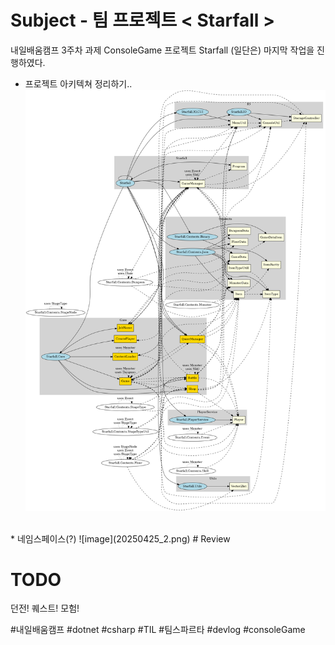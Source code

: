 # Subject - 팀 프로젝트 < Starfall >
내일배움캠프 3주차 과제 ConsoleGame 프로젝트 Starfall (일단은) 마지막 작업을 진행하였다.

* 프로젝트 아키텍쳐 정리하기..
	![image](20250425_1.png)

<br>
* 네임스페이스(?)
	![image](20250425_2.png)
# Review



# TODO
던전! 퀘스트! 모험!

#내일배움캠프 #dotnet #csharp #TIL #팀스파르타 #devlog #consoleGame